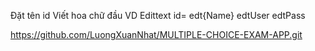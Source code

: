 Đặt tên id Viết hoa chữ đầu
  VD Edittext    id= edt{Name}      edtUser    edtPass

  https://github.com/LuongXuanNhat/MULTIPLE-CHOICE-EXAM-APP.git
